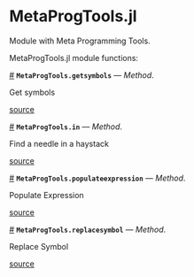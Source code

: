 
<a id='MetaProgTools.jl-1'></a>

# MetaProgTools.jl


Module with Meta Programming Tools.


MetaProgTools.jl module functions:

<a id='MetaProgTools.getsymbols-Tuple{Number}' href='#MetaProgTools.getsymbols-Tuple{Number}'>#</a>
**`MetaProgTools.getsymbols`** &mdash; *Method*.



Get symbols


<a target='_blank' href='https://github.com/madsjulia/MetaProgTools.jl/blob/917cd20799fa87a6818303396fba7e6e4204538c/src/MetaProgTools.jl#L42' class='documenter-source'>source</a><br>

<a id='MetaProgTools.in-Tuple{Any,Expr}' href='#MetaProgTools.in-Tuple{Any,Expr}'>#</a>
**`MetaProgTools.in`** &mdash; *Method*.



Find a needle in a haystack


<a target='_blank' href='https://github.com/madsjulia/MetaProgTools.jl/blob/917cd20799fa87a6818303396fba7e6e4204538c/src/MetaProgTools.jl#L135' class='documenter-source'>source</a><br>

<a id='MetaProgTools.populateexpression-Tuple{Symbol,Associative}' href='#MetaProgTools.populateexpression-Tuple{Symbol,Associative}'>#</a>
**`MetaProgTools.populateexpression`** &mdash; *Method*.



Populate Expression


<a target='_blank' href='https://github.com/madsjulia/MetaProgTools.jl/blob/917cd20799fa87a6818303396fba7e6e4204538c/src/MetaProgTools.jl#L68' class='documenter-source'>source</a><br>

<a id='MetaProgTools.replacesymbol-Tuple{Symbol,Symbol,Any}' href='#MetaProgTools.replacesymbol-Tuple{Symbol,Symbol,Any}'>#</a>
**`MetaProgTools.replacesymbol`** &mdash; *Method*.



Replace Symbol


<a target='_blank' href='https://github.com/madsjulia/MetaProgTools.jl/blob/917cd20799fa87a6818303396fba7e6e4204538c/src/MetaProgTools.jl#L100' class='documenter-source'>source</a><br>

